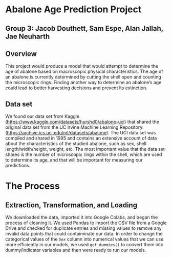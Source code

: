 # Abalone Age Prediction Project

## Group 3: Jacob Douthett, Sam Espe, Alan Jallah, Jae Neuharth

## Overview

This project would produce a model that would attempt to determine the age of abalone based on macroscopic physical characteristics. The age of an abalone is currently determined by cutting the shell open and counting the microscopic rings. Finding another way to determine an abalone’s age could lead to better harvesting decisions and prevent its extinction. 

## Data set

We found our data set from Kaggle (https://www.kaggle.com/datasets/hurshd0/abalone-uci) that shared the original data set from the UC Irvine Machine Learning Repository: (https://archive.ics.uci.edu/ml/datasets/abalone). The UCI data set was compiled and shared in 1995 and contains an extensive account of data about the characteristics of the studied abalone, such as sex, shell length/width/height, weight, etc. The most important value that the data set shares is the number of microscopic rings within the shell, which are used to determine its age, and that will be important for measuring our predictions.

# The Process

## Extraction, Transformation, and Loading
We downloaded the data, imported it into Google Colabs, and began the process of cleaning it. We used Pandas to import the CSV file from a Google Drive and checked for duplicate entries and missing values to remove any invalid data points that could contaiminate our data. In order to change the categorical values of the *`Sex`* column into numerical values that we can use more efficiently in our models, we used `get_dummies()` to convert them into dummy/indicator variables and then were ready to run our models.

